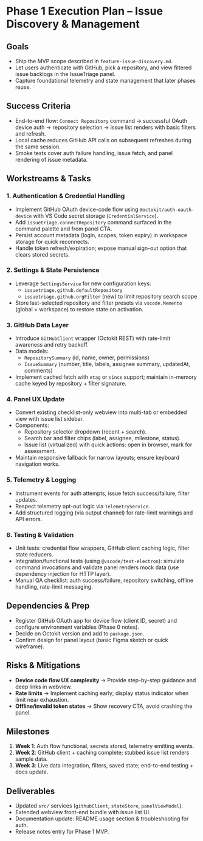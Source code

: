 # Phase 1 Execution Plan – Issue Discovery & Management

## Goals
- Ship the MVP scope described in `feature-issue-discovery.md`.
- Let users authenticate with GitHub, pick a repository, and view filtered issue backlogs in the IssueTriage panel.
- Capture foundational telemetry and state management that later phases reuse.

## Success Criteria
- End-to-end flow: `Connect Repository` command → successful OAuth device auth → repository selection → issue list renders with basic filters and refresh.
- Local cache reduces GitHub API calls on subsequent refreshes during the same session.
- Smoke tests cover auth failure handling, issue fetch, and panel rendering of issue metadata.

## Workstreams & Tasks

### 1. Authentication & Credential Handling
- Implement GitHub OAuth device-code flow using `@octokit/auth-oauth-device` with VS Code secret storage (`CredentialService`).
- Add `issuetriage.connectRepository` command surfaced in the command palette and from panel CTA.
- Persist account metadata (login, scopes, token expiry) in workspace storage for quick reconnects.
- Handle token refresh/expiration; expose manual sign-out option that clears stored secrets.

### 2. Settings & State Persistence
- Leverage `SettingsService` for new configuration keys:
  - `issuetriage.github.defaultRepository`
  - `issuetriage.github.orgFilter` (new) to limit repository search scope
- Store last-selected repository and filter presets via `vscode.Memento` (global + workspace) to restore state on activation.

### 3. GitHub Data Layer
- Introduce `GitHubClient` wrapper (Octokit REST) with rate-limit awareness and retry backoff.
- Data models:
  - `RepositorySummary` (id, name, owner, permissions)
  - `IssueSummary` (number, title, labels, assignee summary, updatedAt, comments)
- Implement cached fetch with `etag` or `since` support; maintain in-memory cache keyed by repository + filter signature.

### 4. Panel UX Update
- Convert existing checklist-only webview into multi-tab or embedded view with issue list sidebar.
- Components:
  - Repository selector dropdown (recent + search).
  - Search bar and filter chips (label, assignee, milestone, status).
  - Issue list (virtualized) with quick actions: open in browser, mark for assessment.
- Maintain responsive fallback for narrow layouts; ensure keyboard navigation works.

### 5. Telemetry & Logging
- Instrument events for auth attempts, issue fetch success/failure, filter updates.
- Respect telemetry opt-out logic via `TelemetryService`.
- Add structured logging (via output channel) for rate-limit warnings and API errors.

### 6. Testing & Validation
- Unit tests: credential flow wrappers, GitHub client caching logic, filter state reducers.
- Integration/functional tests (using `@vscode/test-electron`): simulate command invocations and validate panel renders mock data (use dependency injection for HTTP layer).
- Manual QA checklist: auth success/failure, repository switching, offline handling, rate-limit messaging.

## Dependencies & Prep
- Register GitHub OAuth app for device flow (client ID, secret) and configure environment variables (Phase 0 notes).
- Decide on Octokit version and add to `package.json`.
- Confirm design for panel layout (basic Figma sketch or quick wireframe).

## Risks & Mitigations
- **Device code flow UX complexity** → Provide step-by-step guidance and deep links in webview.
- **Rate limits** → Implement caching early; display status indicator when limit near exhaustion.
- **Offline/invalid token states** → Show recovery CTA, avoid crashing the panel.

## Milestones
1. **Week 1**: Auth flow functional, secrets stored, telemetry emitting events.
2. **Week 2**: GitHub client + caching complete; stubbed issue list renders sample data.
3. **Week 3**: Live data integration, filters, saved state; end-to-end testing + docs update.

## Deliverables
- Updated `src/` services (`githubClient`, `stateStore`, `panelViewModel`).
- Extended webview front-end bundle with issue list UI.
- Documentation update: README usage section & troubleshooting for auth.
- Release notes entry for Phase 1 MVP.
